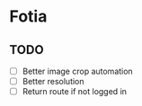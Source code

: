 # Fotia

## TODO

- [ ] Better image crop automation
- [ ] Better resolution
- [ ] Return route if not logged in
